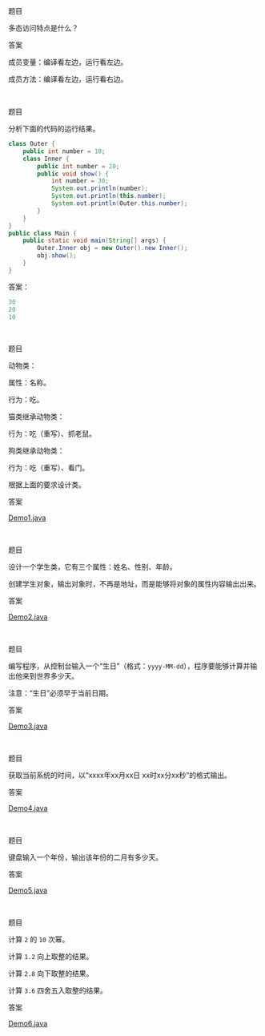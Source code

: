 题目

多态访问特点是什么？

答案

成员变量：编译看左边，运行看左边。

成员方法：编译看左边，运行看右边。

<br>

题目

分析下面的代码的运行结果。

```Java
class Outer {
    public int number = 10;
    class Inner {
        public int number = 20;
        public void show() {
            int number = 30;
            System.out.println(number);
            System.out.println(this.number);
            System.out.println(Outer.this.number);
        }
    }
}
public class Main {
    public static void main(String[] args) {
        Outer.Inner obj = new Outer().new Inner();
        obj.show();
    }
}
```

答案：

```Java
30
20
10
```

<br>

题目

动物类：

属性：名称。

行为：吃。

猫类继承动物类：

行为：吃（重写）、抓老鼠。

狗类继承动物类：

行为：吃（重写）、看门。

根据上面的要求设计类。

答案

[Demo1.java](./src/day3/demo1/Demo1.java)

<br>

题目

设计一个学生类，它有三个属性：姓名、性别、年龄。

创建学生对象，输出对象时，不再是地址，而是能够将对象的属性内容输出出来。

答案

[Demo2.java](./src/day3/demo2/Demo2.java)

<br>

题目

编写程序，从控制台输入一个“生日”（格式：`yyyy-MM-dd`），程序要能够计算并输出他来到世界多少天。

注意：“生日”必须早于当前日期。

答案

[Demo3.java](./src/day3/demo3/Demo3.java)

<br>

题目

获取当前系统的时间，以“xxxx年xx月xx日 xx时xx分xx秒”的格式输出。

答案

[Demo4.java](./src/day3/demo4/Demo4.java)

<br>

题目

键盘输入一个年份，输出该年份的二月有多少天。

答案

[Demo5.java](./src/day3/demo5/Demo5.java)

<br>

题目

计算 `2` 的 `10` 次幂。

计算 `1.2` 向上取整的结果。

计算 `2.8` 向下取整的结果。

计算 `3.6` 四舍五入取整的结果。

答案

[Demo6.java](./src/day3/demo6/Demo6.java)